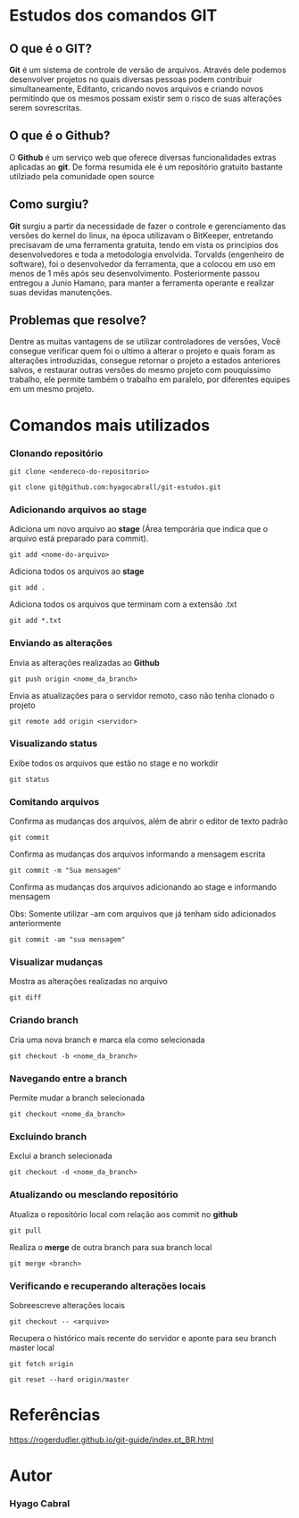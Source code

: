 # Estudos dos comandos GIT

## O que é o GIT?

**Git** é um sistema de controle de versão de arquivos. Através dele podemos desenvolver projetos no quais diversas pessoas podem contribuir simultaneamente, Editanto,  cricando novos arquivos e criando novos permitindo que os mesmos possam existir sem o risco de suas alterações serem sovrescritas.

## O que é o Github?

O **Github** é um serviço web que oferece diversas funcionalidades extras aplicadas ao **git**. De forma resumida ele é um repositório gratuito bastante utilziado pela comunidade open source

## Como surgiu?

**Git** surgiu a partir da necessidade de fazer o controle e gerenciamento das versões do kernel do linux, na época utilizavam o BitKeeper, entretando precisavam de uma ferramenta gratuita, tendo em vista os principios dos desenvolvedores e toda a metodologia envolvida. Torvalds (engenheiro de software), foi o desenvolvedor da ferramenta, que a colocou em uso em menos de 1 mês após seu desenvolvimento. Posteriormente passou entregou a Junio Hamano, para manter a ferramenta operante e realizar suas devidas manutenções.

## Problemas que resolve?

Dentre as muitas vantagens de se utilizar controladores de versões, Você consegue verificar quem foi o ultimo a alterar o projeto e quais foram as alterações introduzidas, consegue retornar o projeto a estados anteriores salvos, e restaurar outras versões do mesmo projeto com pouquissimo trabalho, ele permite também o trabalho em paralelo, por diferentes equipes em um mesmo projeto.

# Comandos mais utilizados

### Clonando repositório
```
git clone <endereco-do-repositorio>

git clone git@github.com:hyagocabrall/git-estudos.git
```

### Adicionando arquivos ao stage

Adiciona um novo arquivo ao **stage** (Área temporária que indica que o arquivo está preparado para commit).

```
git add <nome-do-arquivo>
```

Adiciona todos os arquivos ao **stage**

```
git add .
```

Adiciona todos os arquivos que terminam com a extensão .txt

```
git add *.txt
```

### Enviando as alterações ### 

Envia as alterações realizadas ao **Github**

```
git push origin <nome_da_branch> 
```

Envia as atualizações para o servidor remoto, caso não tenha clonado o projeto

```
git remote add origin <servidor>
```

### Visualizando status 

Exibe todos os arquivos que estão no stage e no workdir

```
git status
```

### Comitando arquivos 

Confirma as mudanças dos arquivos, além de abrir o editor de texto padrão

```
git commit
```

Confirma as mudanças dos arquivos informando a mensagem escrita

```
git commit -m "Sua mensagem"
```

Confirma as mudanças dos arquivos adicionando ao stage e informando mensagem

Obs: Somente utilizar -am com arquivos que já tenham sido adicionados anteriormente 

```
git commit -am "sua mensagem"
```

### Visualizar mudanças

Mostra as alterações realizadas no arquivo

```
git diff
```

### Criando branch

Cria uma nova branch e marca ela como selecionada

```
git checkout -b <nome_da_branch>
```

### Navegando entre a branch

Permite mudar a branch selecionada

```
git checkout <nome_da_branch>
```

### Excluindo branch

Exclui a branch selecionada

```
git checkout -d <nome_da_branch>
```

###  Atualizando ou mesclando repositório ###

Atualiza o repositório local com relação aos commit no **github**

```
git pull
```

Realiza o **merge** de outra branch para sua branch local

```
git merge <branch>
```

### Verificando e recuperando alterações locais ###

Sobreescreve alterações locais

```
git checkout -- <arquivo>
```

Recupera o histórico mais recente do servidor e aponte para seu branch master local 

```
git fetch origin
```

```
git reset --hard origin/master
```


# Referências

https://rogerdudler.github.io/git-guide/index.pt_BR.html

# Autor
### Hyago Cabral
